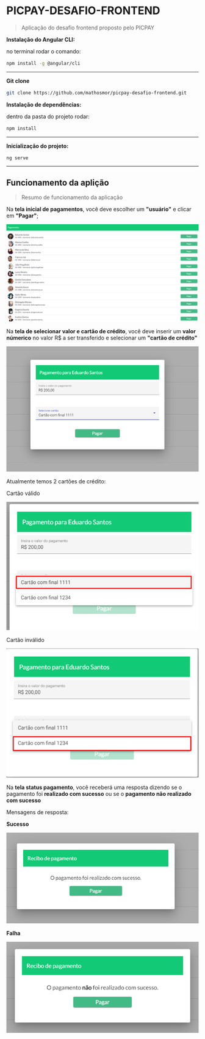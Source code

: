 # PICPAY-DESAFIO-FRONTEND
> Aplicação do desafio frontend proposto pelo PICPAY


**Instalação do Angular CLI:**

no terminal rodar o comando:

```sh
npm install -g @angular/cli
```

***

**Git clone**

```sh
git clone https://github.com/mathosmor/picpay-desafio-frontend.git
```

**Instalação de dependências:**

dentro da pasta do projeto rodar:

```sh
npm install
```

***

**Inicialização do projeto:**

```sh
ng serve
```

***

## Funcionamento da aplição
> Resumo de funcionamento da aplicação

Na **tela inicial de pagamentos**, você deve escolher um **"usuário"** e clicar em **"Pagar"**;

![](./src/assets/readme/tela-usuarios-pagamentos.png)

Na **tela de selecionar valor e cartão de crédito**, você deve inserir um **valor númerico** no valor R$ a ser transferido e selecionar um **"cartão de crédito"**

![](./src/assets/readme/tela-selecionar-opcao-pagamento.png)

Atualmente temos 2 cartões de crédito:

Cartão válido

![](./src/assets/readme/cartao-valido.png)

Cartão inválido

![](./src/assets/readme/cartao-invalido.png)

Na **tela status pagamento**, você receberá uma resposta dizendo se o pagamento foi **realizado com sucesso** ou se o **pagamento não realizado com sucesso**

Mensagens de resposta:

**Sucesso**
    
![](./src/assets/readme/tela-status-pagamento-sucesso.png)

**Falha**

![](./src/assets/readme/tela-status-pagamento-falha.png)
